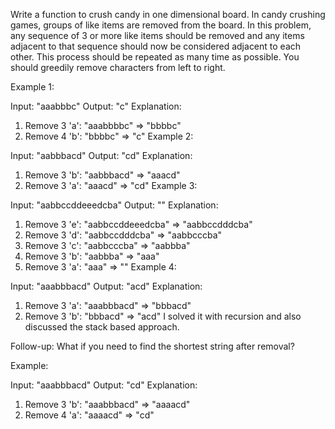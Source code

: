 Write a function to crush candy in one dimensional board. In candy crushing games, groups of like items are removed from the board. In this problem, any sequence of 3 or more like items should be removed and any items adjacent to that sequence should now be considered adjacent to each other. This process should be repeated as many time as possible. You should greedily remove characters from left to right.

Example 1:

Input: "aaabbbc"
Output: "c"
Explanation:
1. Remove 3 'a': "aaabbbbc" => "bbbbc"
2. Remove 4 'b': "bbbbc" => "c"
Example 2:

Input: "aabbbacd"
Output: "cd"
Explanation:
1. Remove 3 'b': "aabbbacd" => "aaacd"
2. Remove 3 'a': "aaacd" => "cd"
Example 3:

Input: "aabbccddeeedcba"
Output: ""
Explanation:
1. Remove 3 'e': "aabbccddeeedcba" => "aabbccdddcba"
2. Remove 3 'd': "aabbccdddcba" => "aabbcccba"
3. Remove 3 'c': "aabbcccba" => "aabbba"
4. Remove 3 'b': "aabbba" => "aaa"
5. Remove 3 'a': "aaa" => ""
Example 4:

Input: "aaabbbacd"
Output: "acd"
Explanation:
1. Remove 3 'a': "aaabbbacd" => "bbbacd"
2. Remove 3 'b': "bbbacd" => "acd"
I solved it with recursion and also discussed the stack based approach.

Follow-up:
What if you need to find the shortest string after removal?

Example:

Input: "aaabbbacd"
Output: "cd"
Explanation:
1. Remove 3 'b': "aaabbbacd" => "aaaacd"
2. Remove 4 'a': "aaaacd" => "cd"